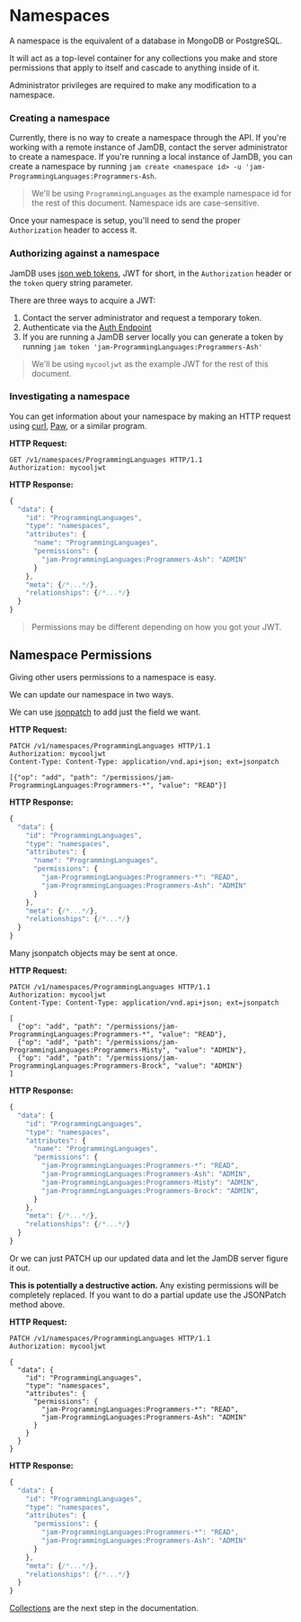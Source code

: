 # Namespaces
A namespace is the equivalent of a database in MongoDB or PostgreSQL.

It will act as a top-level container for any collections you make and store permissions that apply to itself and cascade to anything inside of it.

Administrator privileges are required to make any modification to a namespace.

### Creating a namespace
Currently, there is no way to create a namespace through the API. If you're working with a remote instance of JamDB, contact the server administrator to create a namespace. If you're running a local instance of JamDB, you can create a namespace by running `jam create <namespace id> -u 'jam-ProgrammingLanguages:Programmers-Ash`.

> We'll be using `ProgrammingLanguages` as the example namespace id for the rest of this document. Namespace ids are case-sensitive.

Once your namespace is setup, you'll need to send the proper `Authorization` header to access it.

### Authorizing against a namespace
JamDB uses [json web tokens](https://jwt.io), JWT for short, in the `Authorization` header or the `token` query string parameter.

There are three ways to acquire a JWT:

1. Contact the server administrator and request a temporary token.
2. Authenticate via the [Auth Endpoint](authentication.md)
3. If you are running a JamDB server locally you can generate a token by running `jam token 'jam-ProgrammingLanguages:Programmers-Ash'`

> We'll be using `mycooljwt` as the example JWT for the rest of this
document.

### Investigating a namespace
You can get information about your namespace by making an HTTP request using [curl](https://en.wikipedia.org/wiki/CURL), [Paw](https://luckymarmot.com/paw), or a similar program.

__HTTP Request:__

```http
GET /v1/namespaces/ProgrammingLanguages HTTP/1.1
Authorization: mycooljwt
```

__HTTP Response:__

```javascript
{
  "data": {
    "id": "ProgrammingLanguages",
    "type": "namespaces",
    "attributes": {
      "name": "ProgrammingLanguages",
      "permissions": {
        "jam-ProgrammingLanguages:Programmers-Ash": "ADMIN"
      }
    },
    "meta": {/*...*/},
    "relationships": {/*...*/}
  }
}
```

> Permissions may be different depending on how you got your JWT.


## Namespace Permissions

Giving other users permissions to a namespace is easy.

We can update our namespace in two ways.

We can use [jsonpatch](http://jsonpatch.com/) to add just the field we want.

__HTTP Request:__

```http
PATCH /v1/namespaces/ProgrammingLanguages HTTP/1.1
Authorization: mycooljwt
Content-Type: Content-Type: application/vnd.api+json; ext=jsonpatch

[{"op": "add", "path": "/permissions/jam-ProgrammingLanguages:Programmers-*", "value": "READ"}]
```

__HTTP Response:__

```javascript
{
  "data": {
    "id": "ProgrammingLanguages",
    "type": "namespaces",
    "attributes": {
      "name": "ProgrammingLanguages",
      "permissions": {
        "jam-ProgrammingLanguages:Programmers-*": "READ",
        "jam-ProgrammingLanguages:Programmers-Ash": "ADMIN"
      }
    },
    "meta": {/*...*/},
    "relationships": {/*...*/}
  }
}
```

Many jsonpatch objects may be sent at once.

__HTTP Request:__

```http
PATCH /v1/namespaces/ProgrammingLanguages HTTP/1.1
Authorization: mycooljwt
Content-Type: Content-Type: application/vnd.api+json; ext=jsonpatch

[
  {"op": "add", "path": "/permissions/jam-ProgrammingLanguages:Programmers-*", "value": "READ"},
  {"op": "add", "path": "/permissions/jam-ProgrammingLanguages:Programmers-Misty", "value": "ADMIN"},
  {"op": "add", "path": "/permissions/jam-ProgrammingLanguages:Programmers-Brock", "value": "ADMIN"}
]
```

__HTTP Response:__

```javascript
{
  "data": {
    "id": "ProgrammingLanguages",
    "type": "namespaces",
    "attributes": {
      "name": "ProgrammingLanguages",
      "permissions": {
        "jam-ProgrammingLanguages:Programmers-*": "READ",
        "jam-ProgrammingLanguages:Programmers-Ash": "ADMIN",
        "jam-ProgrammingLanguages:Programmers-Misty": "ADMIN",
        "jam-ProgrammingLanguages:Programmers-Brock": "ADMIN",
      }
    },
    "meta": {/*...*/},
    "relationships": {/*...*/}
  }
}
```


Or we can just PATCH up our updated data and let the JamDB server figure it out.

**This is potentially a destructive action.**
Any existing permissions will be completely replaced. If you want to do a partial update use the JSONPatch method above.

__HTTP Request:__

```http
PATCH /v1/namespaces/ProgrammingLanguages HTTP/1.1
Authorization: mycooljwt

{
  "data": {
    "id": "ProgrammingLanguages",
    "type": "namespaces",
    "attributes": {
      "permissions": {
        "jam-ProgrammingLanguages:Programmers-*": "READ",
        "jam-ProgrammingLanguages:Programmers-Ash": "ADMIN"
      }
    }
  }
}
```

__HTTP Response:__

```javascript
{
  "data": {
    "id": "ProgrammingLanguages",
    "type": "namespaces",
    "attributes": {
      "permissions": {
        "jam-ProgrammingLanguages:Programmers-*": "READ",
        "jam-ProgrammingLanguages:Programmers-Ash": "ADMIN"
      }
    },
    "meta": {/*...*/},
    "relationships": {/*...*/}
  }
}
```

[Collections](collections.html) are the next step in the documentation.
